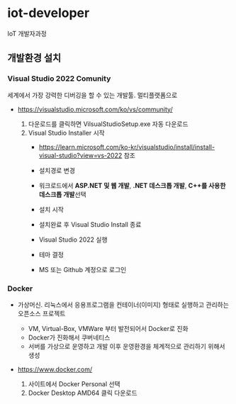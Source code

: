 # iot-developer
IoT 개발자과정

## 개발환경 설치

### Visual Studio 2022 Comunity

세계에서 가장 강력한 디버깅을 할 수 있는 개발툴. 멀티플랫폼으로 

- https://visualstudio.microsoft.com/ko/vs/community/

    1. 다운로드를 클릭하면 VilsualStudioSetup.exe 자동 다운로드
    2. Visual Studio Installer 시작
        - https://learn.microsoft.com/ko-kr/visualstudio/install/install-visual-studio?view=vs-2022
        참조
        - 설치경로 변경
        - 워크로드에서 **ASP.NET 및 웹 개발**, **.NET 데스크톱 개발**, **C++를 사용한 데스크톱 개발**선택

        - 설치 시작
        - 설치완료 후 Visual Studio Install 종료
        - Visual Studio 2022 실행
        - 테마 결정
        - MS 또는 Github 계정으로 로그인


### Docker
- 가상머신. 리눅스에서 응용프로그램을 컨테이너(이미지) 형태로 실행하고 관리하는 오픈소스 프로젝트
    - VM, Virtual-Box, VMWare 부터 발전되어서 Docker로 진화
    - Docker가 진화해서 쿠버네티스
    - 서버를 가상으로 운영하고 개발 이후 운영환경을 체계적으로 관리하기 위해서 생성

- https://www.docker.com/
    1. 사이트에서 Docker Personal 선택
    2. Docker Desktop AMD64 클릭 다운로드